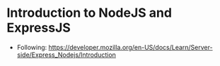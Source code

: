# Introduction to NodeJS and ExpressJS

* Following: https://developer.mozilla.org/en-US/docs/Learn/Server-side/Express_Nodejs/Introduction
